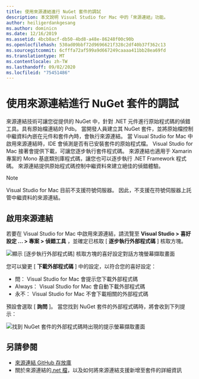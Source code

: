 ```yaml
---
title: 使用來源連結進行 NuGet 套件的調試
description: 本文說明 Visual Studio for Mac 中的「來源連結」功能。
author: heiligerdankgesang
ms.author: dominicn
ms.date: 12/16/2019
ms.assetid: 4bcb8acf-db50-4bd8-a48e-86248f00c90b
ms.openlocfilehash: 530ad09bbf72d9696621f328c2df40b37f362c13
ms.sourcegitcommit: 6cfffa72af599a9d667249caaaa411bb28ea69fd
ms.translationtype: MT
ms.contentlocale: zh-TW
ms.lasthandoff: 09/02/2020
ms.locfileid: "75451486"
---
```

# <a name="debugging-into-nuget-packages-with-source-link"></a>使用來源連結進行 NuGet 套件的調試

來源連結技術可讓您從提供的 NuGet 中，針對 .NET 元件進行原始程式碼的偵錯工具。具有原始檔連結的 Pdb。 當開發人員建立其 NuGet 套件，並將原始檔控制中繼資料內嵌在元件和套件內時，會執行來源連結。 當 Visual Studio for Mac 中啟用來源連結時，IDE 會偵測是否有已安裝套件的原始程式檔。 Visual Studio for Mac 接著會提供下載，可讓您逐步執行套件程式碼。 來源連結也適用于 Xamarin 專案的 Mono 基底類別庫程式碼，讓您也可以逐步執行 .NET Framework 程式碼。 來源連結提供原始程式碼控制中繼資料來建立絕佳的偵錯體驗。

> [!NOTE]
> Visual Studio for Mac 目前不支援符號伺服器。 因此，不支援在符號伺服器上託管中繼資料的來源連結。

## <a name="enable-source-link"></a>啟用來源連結

若要在 Visual Studio for Mac 中啟用來源連結，請流覽至 **Visual Studio > 喜好設定 ... > 專案 > 偵錯工具** ，並確定已核取 [ **逐步執行外部程式碼** ] 核取方塊。

![顯示 [逐步執行外部程式碼] 核取方塊的喜好設定對話方塊螢幕擷取畫面](media/source-link1.png)

您可以變更 [ **下載外部程式碼** ] 中的設定，以符合您的喜好設定：
* 問： Visual Studio for Mac 會提示您下載外部程式碼
* Always： Visual Studio for Mac 會自動下載外部程式碼
* 永不： Visual Studio for Mac 不會下載相關的外部程式碼

預設會選取 [ **詢問** ]。 當您找到 NuGet 套件的外部程式碼時，將會收到下列提示：

![找到 NuGet 套件的外部程式碼時出現的提示螢幕擷取畫面](media/source-link2.png)


## <a name="see-also"></a>另請參閱

- [來源連結 GitHub 存放庫](https://github.com/dotnet/sourcelink/blob/master/README.md)
- 關於來源連結的[.net 檔](https://docs.microsoft.com/dotnet/standard/library-guidance/sourcelink)，以及如何將來源連結支援新增至套件的詳細資訊
